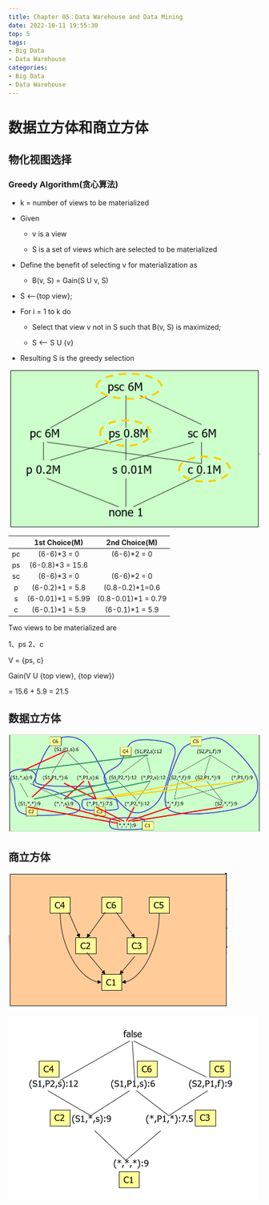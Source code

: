 ```yaml
---
title: Chapter 05：Data Warehouse and Data Mining
date: 2022-10-11 19:55:30
top: 5
tags:
- Big Data
- Data Warehouse
categories:
- Big Data
- Data Warehouse
---
```


# 数据立方体和商立方体

## 物化视图选择

### Greedy Algorithm(贪心算法)

- k = number of views to be materialized

- Given

  - v is a view

  - S is a set of views which are selected to be materialized

- Define the benefit of selecting v for materialization as

  - B(v, S) = Gain(S U v, S) 

- S <--{top view};

- For i = 1 to k do 

  - Select that view v not in S such that B(v, S) is maximized;

  - S <-- S U {v}

- Resulting S is the greedy selection

![image-20221011210827373](../images/DataMining/image-20221011210827373.png)

|      |   1st Choice(M)   |    2nd Choice(M)    |
| :--: | :---------------: | :-----------------: |
|  pc  |    (6-6)*3 = 0    |     (6-6)*2 = 0     |
|  ps  | (6-0.8)*3 = 15.6  |                     |
|  sc  |    (6-6)*3 = 0    |     (6-6)*2 = 0     |
|  p   |  (6-0.2)*1 = 5.8  |   (0.8-0.2)*1=0.6   |
|  s   | (6-0.01)*1 = 5.99 | (0.8-0.01)*1 = 0.79 |
|  c   |  (6-0.1)*1 = 5.9  |   (6-0.1)*1 = 5.9   |

Two views to be materialized are

1、ps     2、c

V = {ps, c}

Gain(V U {top view}, {top view})

= 15.6 + 5.9 = 21.5



## 数据立方体

![image-20221011212714894](../images/DataMining/image-20221011212714894.png)



## 商立方体

![image-20221011213423839](../images/DataMining/image-20221011213423839.png)

![image-20221011213108994](../images/DataMining/image-20221011213108994.png)
